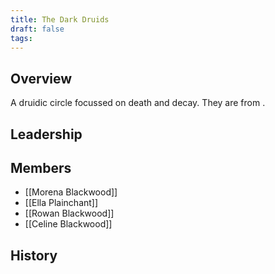 ```yaml
---
title: The Dark Druids
draft: false
tags:
---
```

## Overview
A druidic circle focussed on death and decay. They are from .
## Leadership

## Members
- [[Morena Blackwood]]
- [[Ella Plainchant]]
- [[Rowan Blackwood]]
- [[Celine Blackwood]]
## History  

